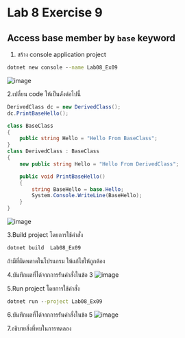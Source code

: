# Lab 8 Exercise 9

## Access base member by `base` keyword

1. สร้าง console application project

```cmd
dotnet new console --name Lab08_Ex09
```
![image](https://github.com/AnchisaPhetnoi/03376836-OOP-2566-Lab-08/assets/144197034/7b144fba-8f22-4689-bfa1-6ae6d85e9148)

2.เปลี่ยน code ให้เป็นดังต่อไปนี้

```cs
DerivedClass dc = new DerivedClass();
dc.PrintBaseHello();

class BaseClass
{
    public string Hello = "Hello From BaseClass";
}
class DerivedClass : BaseClass
{
    new public string Hello = "Hello From DerivedClass";

    public void PrintBaseHello()
    {
        string BaseHello = base.Hello;
        System.Console.WriteLine(BaseHello);
    }
}
```
![image](https://github.com/AnchisaPhetnoi/03376836-OOP-2566-Lab-08/assets/144197034/665efcc0-b73a-4833-ad9b-23042523d930)

3.Build project โดยการใช้คำสั่ง

```cmd
dotnet build  Lab08_Ex09
```

ถ้ามีที่ผิดพลาดในโปรแกรม ให้แก้ไขให้ถูกต้อง

4.บันทึกผลที่ได้จากการรันคำสั่งในข้อ 3
![image](https://github.com/AnchisaPhetnoi/03376836-OOP-2566-Lab-08/assets/144197034/255857b1-ab9f-468a-aa50-45990609be43)

5.Run project โดยการใช้คำสั่ง

```cmd
dotnet run --project Lab08_Ex09
```

6.บันทึกผลที่ได้จากการรันคำสั่งในข้อ 5
![image](https://github.com/AnchisaPhetnoi/03376836-OOP-2566-Lab-08/assets/144197034/6723ad35-18b5-486a-9406-a4f54de5b437)

7.อธิบายสิ่งที่พบในการทดลอง
